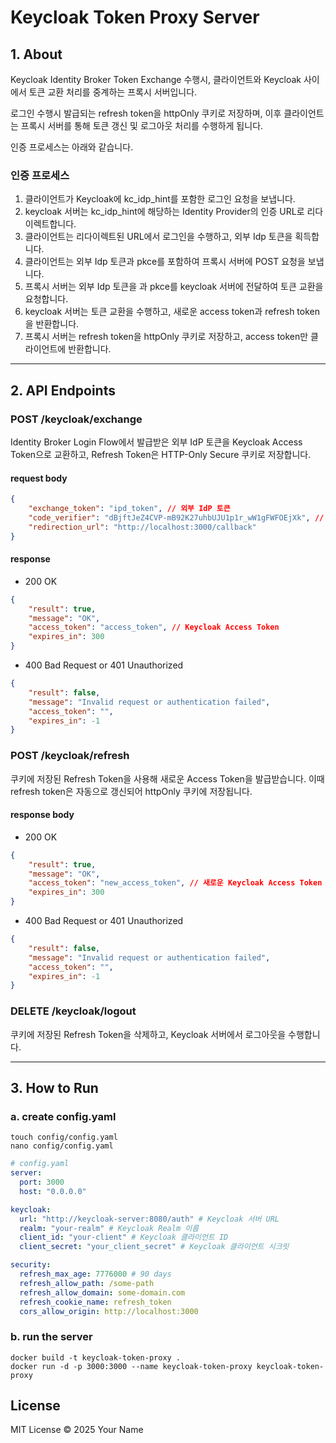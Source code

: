# Keycloak Token Proxy Server

## 1. About

Keycloak Identity Broker Token Exchange 수행시, 클라이언트와 Keycloak 사이에서 토큰 교환 처리를 중계하는 프록시 서버입니다.

로그인 수행시 발급되는 refresh token을 httpOnly 쿠키로 저장하며, 이후 클라이언트는 프록시 서버를 통해 토큰 갱신 및 로그아웃 처리를 수행하게 됩니다.

인증 프로세스는 아래와 같습니다.

### 인증 프로세스

1. 클라이언트가 Keycloak에 kc_idp_hint를 포함한 로그인 요청을 보냅니다.
2. keycloak 서버는 kc_idp_hint에 해당하는 Identity Provider의 인증 URL로 리다이렉트합니다.
3. 클라이언트는 리다이렉트된 URL에서 로그인을 수행하고, 외부 Idp 토큰을 획득합니다.
4. 클라이언트는 외부 Idp 토큰과 pkce를 포함하여 프록시 서버에 POST 요청을 보냅니다.
5. 프록시 서버는 외부 Idp 토큰을 과 pkce를 keycloak 서버에 전달하여 토큰 교환을 요청합니다.
6. keycloak 서버는 토큰 교환을 수행하고, 새로운 access token과 refresh token을 반환합니다.
7. 프록시 서버는 refresh token을 httpOnly 쿠키로 저장하고, access token만 클라이언트에 반환합니다.


---

## 2. API Endpoints

### POST /keycloak/exchange
Identity Broker Login Flow에서 발급받은 외부 IdP 토큰을 Keycloak Access Token으로 교환하고, Refresh Token은 HTTP-Only Secure 쿠키로 저장합니다.

#### request body
```json
{
    "exchange_token": "ipd_token", // 외부 IdP 토큰
    "code_verifier": "dBjftJeZ4CVP-mB92K27uhbUJU1p1r_wW1gFWFOEjXk", // PKCE code verifier
    "redirection_url": "http://localhost:3000/callback"
}
```


#### response
* 200 OK
```json
{
    "result": true,
    "message": "OK",
    "access_token": "access_token", // Keycloak Access Token
    "expires_in": 300
}
```

* 400 Bad Request or 401 Unauthorized
```json
{
    "result": false,
    "message": "Invalid request or authentication failed",
    "access_token": "",
    "expires_in": -1
}
```

### POST /keycloak/refresh
쿠키에 저장된 Refresh Token을 사용해 새로운 Access Token을 발급받습니다. 이때 refresh token은 자동으로 갱신되어 httpOnly 쿠키에 저장됩니다.
#### response body
* 200 OK
```json
{
    "result": true,
    "message": "OK",
    "access_token": "new_access_token", // 새로운 Keycloak Access Token
    "expires_in": 300
}
```

* 400 Bad Request or 401 Unauthorized
```json
{
    "result": false,
    "message": "Invalid request or authentication failed",
    "access_token": "",
    "expires_in": -1
}
```

### DELETE /keycloak/logout
쿠키에 저장된 Refresh Token을 삭제하고, Keycloak 서버에서 로그아웃을 수행합니다.

---

## 3. How to Run

### a. create config.yaml

```shell
touch config/config.yaml
nano config/config.yaml
```

```yaml
# config.yaml
server:
  port: 3000
  host: "0.0.0.0"

keycloak:
  url: "http://keycloak-server:8080/auth" # Keycloak 서버 URL
  realm: "your-realm" # Keycloak Realm 이름
  client_id: "your-client" # Keycloak 클라이언트 ID
  client_secret: "your_client_secret" # Keycloak 클라이언트 시크릿

security:
  refresh_max_age: 7776000 # 90 days
  refresh_allow_path: /some-path
  refresh_allow_domain: some-domain.com
  refresh_cookie_name: refresh_token
  cors_allow_origin: http://localhost:3000
```


### b. run the server
``` shell
docker build -t keycloak-token-proxy .
docker run -d -p 3000:3000 --name keycloak-token-proxy keycloak-token-proxy
```


## License
MIT License © 2025 Your Name